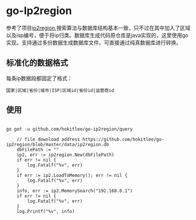 # go-Ip2region

参考了项目[ip2region](https://github.com/lionsoul2014/ip2region),搜索算法与数据库结构基本一致，只不过在其中加入了区域以及isp编号，便于将ip归类。数据库生成代码原仓库是java实现的，这里使用go实现。支持通过多份数据生成数据库文件。可直接通过纯真数据库进行转换。

## 标准化的数据格式

每条ip数据段都固定了格式：

``` text
国家|区域|省份|城市|ISP|区域id|省份id|运营商id
```

## 使用

``` golang

go get -u github.com/hokitlee/go-ip2region/query

```

``` golang
	// file download address https://github.com/hokitlee/go-ip2region/blob/master/data/ip2region.db
	dbFilePath := ""
	ip2, err := ip2region.New(dbFilePath)
	if err != nil {
		log.Fatalf("%v", err)
	}
	if err := ip2.LoadToMemory(); err != nil {
		log.Fatalf("%v", err)
	}
	info, err := ip2.MemorySearch("192.168.0.1")
	if err != nil {
		log.Fatalf("%v", err)
	}
	log.Printf("%v", info)
```